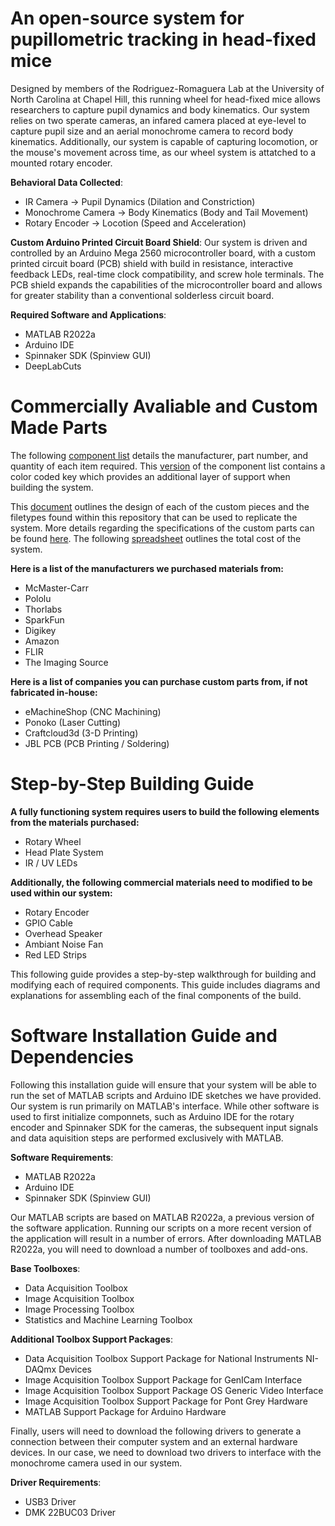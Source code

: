# An open-source system for pupillometric tracking in head-fixed mice

Designed by members of the Rodriguez-Romaguera Lab at the University of North Carolina at Chapel Hill, this running wheel for head-fixed mice allows researchers to capture pupil dynamics and body kinematics. Our system relies on two sperate cameras, an infared camera placed at eye-level to capture pupil size and an aerial monochrome camera to record body kinematics. Additionally, our system is capable of capturing  locomotion, or the mouse's movement across time, as our wheel system is attatched to a mounted rotary encoder.

**Behavioral Data Collected**:
- IR Camera → Pupil Dynamics (Dilation and Constriction)
- Monochrome Camera → Body Kinematics (Body and Tail Movement)
- Rotary Encoder → Locotion (Speed and Acceleration)

**Custom Arduino Printed Circuit Board Shield**:
Our system is driven and controlled by an Arduino Mega 2560 microcontroller board, with a custom printed circuit board (PCB) shield with build in resistance, interactive feedback LEDs, real-time clock compatibility, and screw hole terminals. The PCB shield expands the capabilities of the microcontroller board and allows for greater stability than a conventional solderless circuit board. 

**Required Software and Applications**:
- MATLAB R2022a 
- Arduino IDE 
- Spinnaker SDK (Spinview GUI)
- DeepLabCuts

# Commercially Avaliable and Custom Made Parts 

The following [component list](1-Pupillometry-Components-Table.pdf) details the manufacturer, part number, and quantity of each item required. This [version](2-Color-Coded-Pupillometry-Components-Table.pdf) of the component list contains a color coded key which provides an additional layer of support when building the system. 

This [document](4-Pupillometry-Wheel-Custom-Parts-Table.pdf) outlines the design of each of the custom pieces and the filetypes found within this repository that can be used to replicate the system. More details regarding the specifications of the custom parts can be found [here](5-Pupillometry-Wheel-Custom-Parts-Specifications.pdf). The following [spreadsheet](3-Pupillometry-Wheel-Cost-Spreadsheet.xlsx) outlines the total cost of the system.  

**Here is a list of the manufacturers we purchased materials from:** 
- McMaster-Carr
- Pololu
- Thorlabs
- SparkFun
- Digikey
- Amazon
- FLIR
- The Imaging Source

**Here is a list of companies you can purchase custom parts from, if not fabricated in-house:**
- eMachineShop (CNC Machining)
- Ponoko (Laser Cutting)
- Craftcloud3d (3-D Printing)
- JBL PCB (PCB Printing / Soldering)

# Step-by-Step Building Guide

**A fully functioning system requires users to build the following elements from the materials purchased:**
- Rotary Wheel
- Head Plate System
- IR / UV LEDs

**Additionally, the following commercial materials need to modified to be used within our system:**
- Rotary Encoder
- GPIO Cable
- Overhead Speaker
- Ambiant Noise Fan
- Red LED Strips

This following guide provides a step-by-step walkthrough for building and modifying each of required components. This guide includes diagrams and explanations for assembling each of the final components of the build. 

# Software Installation Guide and Dependencies

Following this installation guide will ensure that your system will be able to run the set of MATLAB scripts and Arduino IDE sketches we have provided. Our system is run primarily on MATLAB's interface. While other software is used to first initialize componnets, such as Arduino IDE for the rotary encoder and Spinnaker SDK for the cameras, the subsequent input signals and data aquisition steps are performed exclusively with MATLAB. 

**Software Requirements**:
- MATLAB R2022a
- Arduino IDE
- Spinnaker SDK (Spinview GUI)
  
Our MATLAB scripts are based on MATLAB R2022a, a previous version of the software application. Running our scripts on a more recent version of the application will result in a number of errors. After downloading MATLAB R2022a, you will need to download a number of toolboxes and add-ons. 

**Base Toolboxes**:
- Data Acquisition Toolbox
- Image Acquisition Toolbox
- Image Processing Toolbox
- Statistics and Machine Learning Toolbox 

**Additional Toolbox Support Packages**:
- Data Acquisition Toolbox Support Package for National Instruments NI-DAQmx Devices
- Image Acquisition Toolbox Support Package for GenICam Interface
- Image Acquisition Toolbox Support Package OS Generic Video Interface
- Image Acquisition Toolbox Support Package for Pont Grey Hardware
- MATLAB Support Package for Arduino Hardware

Finally, users will need to download the following drivers to generate a connection between their computer system and an external hardware devices. In our case, we need to download two drivers to interface with the monochrome camera used in our system.

**Driver Requirements**:
- USB3 Driver
- DMK 22BUC03 Driver 
